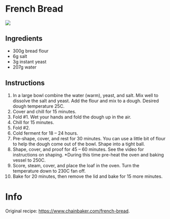 # French Bread
![](https://www.chainbaker.com/wp-content/uploads/2024/08/IMG_7100.jpg)

## Ingredients
- 300g bread flour
- 6g salt
- 3g instant yeast
- 207g water

## Instructions
1. In a large bowl combine the water (warm), yeast, and salt. 
   Mix well to dissolve the salt and yeast. 
   Add the flour and mix to a dough. 
   Desired dough temperature 25C.
2. Cover and chill for 15 minutes.
3. Fold #1. Wet your hands and fold the dough up in the air.
4. Chill for 15 minutes.
5. Fold #2.
6. Cold ferment for 18 – 24 hours.
7. Pre-shape, cover, and rest for 30 minutes. 
   You can use a little bit of flour to help the dough come out of the bowl.
   Shape into a tight ball.
8. Shape, cover, and proof for 45 – 60 minutes. 
   See the video for instructions on shaping.
   *During this time pre-heat the oven and baking vessel to 250C.
9. Score, steam, cover, and place the loaf in the oven. 
   Turn the temperature down to 230C fan off.
10. Bake for 20 minutes, then remove the lid and bake for 15 more minutes.

# Info
Original recipe: https://www.chainbaker.com/french-bread.